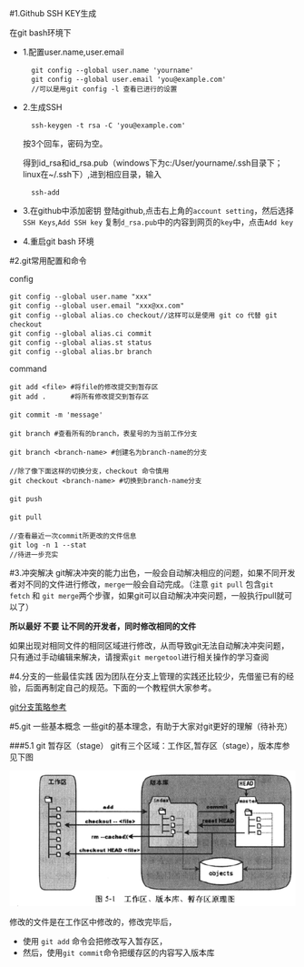 #1.Github SSH KEY生成

在git bash环境下

- 1.配置user.name,user.email
	
		git config --global user.name 'yourname'
		git config --global user.email 'you@example.com'
		//可以是用git config -l 查看已进行的设置


- 2.生成SSH
	
		ssh-keygen -t rsa -C 'you@example.com'

	按3个回车，密码为空。
    
	得到id_rsa和id_rsa.pub（windows下为c:/User/yourname/.ssh目录下；linux在~/.ssh下）,进到相应目录，输入
	
		ssh-add
- 3.在github中添加密钥
	登陆github,点击右上角的`account setting`，然后选择`SSH Keys`,`Add SSH key`
	复制`d_rsa.pub`中的内容到网页的`key`中，点击`Add key`
- 4.重启git bash 环境


#2.git常用配置和命令
	
config
	
	git config --global user.name "xxx"   
	git config --global user.email "xxx@xx.com"
	git config --global alias.co checkout//这样可以是使用 git co 代替 git checkout
	git config --global alias.ci commit
	git config --global alias.st status
	git config --global alias.br branch

command
	
	git add <file> #将file的修改提交到暂存区
	git add .      #将所有修改提交到暂存区

	git commit -m 'message'

	git branch #查看所有的branch，表星号的为当前工作分支

	git branch <branch-name> #创建名为branch-name的分支

	//除了像下面这样的切换分支，checkout 命令慎用
	git checkout <branch-name> #切换到branch-name分支

	git push
	
	git pull

	//查看最近一次commit所更改的文件信息
	git log -n 1 --stat
	//待进一步充实
	
#3.冲突解决
git解决冲突的能力出色，一般会自动解决相应的问题，如果不同开发者对不同的文件进行修改，`merge`一般会自动完成。（注意 `git pull` 包含`git fetch` 和 `git merge`两个步骤，如果git可以自动解决冲突问题，一般执行pull就可以了）

**所以最好 不要 让不同的开发者，同时修改相同的文件**

如果出现对相同文件的相同区域进行修改，从而导致git无法自动解决冲突问题，只有通过手动编辑来解决，请搜索`git mergetool`进行相关操作的学习查阅

#4.分支的一些最佳实践
因为团队在分支上管理的实践还比较少，先借鉴已有的经验，后面再制定自己的规范。下面的一个教程供大家参考。

[git分支策略参考](http://www.ruanyifeng.com/blog/2012/07/git.html)


#5.git 一些基本概念
一些git的基本理念，有助于大家对git更好的理解（待补充）

###5.1 git 暂存区（stage）
git有三个区域：工作区,暂存区（stage），版本库参见下图

![img](gitStage.png)

修改的文件是在工作区中修改的，修改完毕后，

- 使用 `git add` 命令会把修改写入暂存区，
- 然后，使用`git commit`命令把缓存区的内容写入版本库




